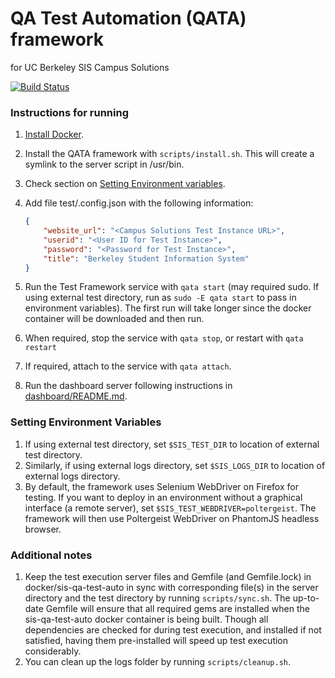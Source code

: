 # QA Test Automation (QATA) framework
for UC Berkeley SIS Campus Solutions

[![Build Status](https://travis-ci.org/ucberkeley/sis-qa-test-auto.svg)](https://travis-ci.org/ucberkeley/sis-qa-test-auto)

### Instructions for running
1. [Install Docker](https://docs.docker.com/installation/).
1. Install the QATA framework with `scripts/install.sh`. This will create a symlink to the server
script in /usr/bin.
1. Check section on [Setting Environment variables](#setting-environment-variables).
1. Add file test/.config.json with the following information:

    ```json
    {
        "website_url": "<Campus Solutions Test Instance URL>",
        "userid": "<User ID for Test Instance>",
        "password": "<Password for Test Instance>",
        "title": "Berkeley Student Information System"
    }
    ```

1. Run the Test Framework service with `qata start` (may required sudo. If using external test
directory, run as `sudo -E qata start` to pass in environment variables). The first run will take
longer since the docker container will be downloaded and then run.
1. When required, stop the service with `qata stop`, or restart with `qata restart`
1. If required, attach to the service with `qata attach`.
1. Run the dashboard server following instructions in [dashboard/README.md](dashboard/README.md).

### Setting Environment Variables
1. If using external test directory, set `$SIS_TEST_DIR` to location of external test directory.
1. Similarly, if using external logs directory, set `$SIS_LOGS_DIR` to location of external logs
directory.
1. By default, the framework uses Selenium WebDriver on Firefox for testing. If you want to
deploy in an environment without a graphical interface (a remote server), set
`$SIS_TEST_WEBDRIVER=poltergeist`. The framework will then use Poltergeist WebDriver on PhantomJS
headless browser.

### Additional notes
1. Keep the test execution server files and Gemfile (and Gemfile.lock) in docker/sis-qa-test-auto
in sync with corresponding file(s) in the server directory and the test directory by running
`scripts/sync.sh`. The up-to-date Gemfile will ensure that all required gems are installed when
the sis-qa-test-auto docker container is being built. Though all dependencies are checked for
during test execution, and installed if not satisfied, having them pre-installed will speed up
test execution considerably.
1. You can clean up the logs folder by running `scripts/cleanup.sh`.
